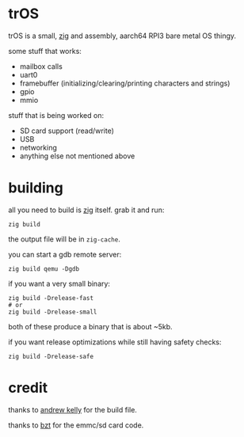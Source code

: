 # trOS
trOS is a small, [zig](https://ziglang.org) and assembly, aarch64 RPI3 bare metal OS thingy.

some stuff that works:
* mailbox calls
* uart0
* framebuffer (initializing/clearing/printing characters and strings)
* gpio
* mmio

stuff that is being worked on:
* SD card support (read/write)
* USB
* networking
* anything else not mentioned above

# building
all you need to build is [zig](https://ziglang.org) itself. grab it and run:

```
zig build
```

the output file will be in `zig-cache`.

you can start a gdb remote server:

```
zig build qemu -Dgdb
```

if you want a very small binary:

```
zig build -Drelease-fast
# or
zig build -Drelease-small
```

both of these produce a binary that is about ~5kb.

if you want release optimizations while still having safety checks:

```
zig build -Drelease-safe
```

# credit

thanks to [andrew kelly](https://github.com/andrewrk/clashos/) for the build file.

thanks to [bzt](https://github.com/bztsrc/raspi3-tutorial/0B_readsector) for the emmc/sd card code.
